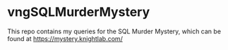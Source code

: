 # vngSQLMurderMystery
This repo contains my queries for the SQL Murder Mystery, which can be found at https://mystery.knightlab.com/
